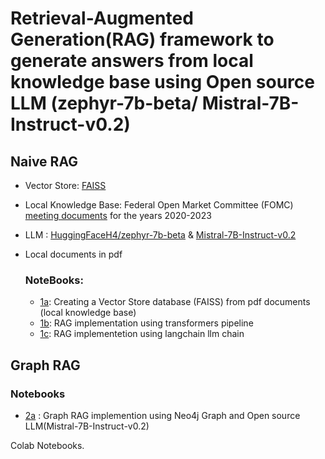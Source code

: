 # Retrieval-Augmented Generation(RAG) framework to generate answers from local knowledge base using Open source LLM (zephyr-7b-beta/ Mistral-7B-Instruct-v0.2)

## Naive RAG
* Vector Store: [FAISS](https://faiss.ai/index.html)
* Local Knowledge Base: Federal Open Market Committee (FOMC) [meeting documents](https://www.federalreserve.gov/monetarypolicy/fomccalendars.htm) for the years 2020-2023
* LLM : [HuggingFaceH4/zephyr-7b-beta](https://huggingface.co/HuggingFaceH4/zephyr-7b-beta) & [Mistral-7B-Instruct-v0.2](https://huggingface.co/mistralai/Mistral-7B-Instruct-v0.2)
* Local documents in pdf

  ### NoteBooks:
  * [1a](https://github.com/tamoghna21/RAG_LLM/blob/main/1a_RAG_QA_pdf.ipynb): Creating a Vector Store database (FAISS) from pdf documents (local knowledge base)
  * [1b](https://github.com/tamoghna21/RAG_LLM/blob/main/1b_RAG_QA_pdf_full.ipynb): RAG implementation using transformers pipeline
  * [1c](https://github.com/tamoghna21/RAG_LLM/blob/main/1c_RAG_QA_pdf_full_with_langchain.ipynb): RAG implementetion using langchain llm chain

## Graph RAG

  ### Notebooks
  * [2a](https://github.com/tamoghna21/RAG_LLM/blob/main/2a_GraphRAG_Neo4j.ipynb) : Graph RAG implemention using Neo4j Graph and Open source LLM(Mistral-7B-Instruct-v0.2)

Colab Notebooks.

